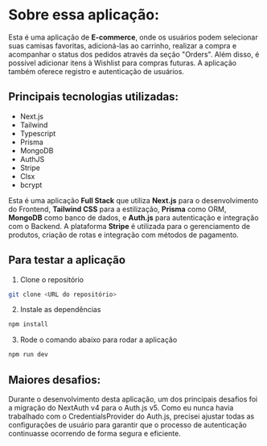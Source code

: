 # Sobre essa aplicação: 

Esta é uma aplicação de **E-commerce**, onde os usuários podem selecionar suas camisas favoritas, adicioná-las ao carrinho, realizar a compra e acompanhar o status dos pedidos através da seção "Orders". Além disso, é possível adicionar itens à Wishlist para compras futuras. A aplicação também oferece registro e autenticação de usuários.

## Principais tecnologias utilizadas:

- Next.js
- Tailwind
- Typescript
- Prisma
- MongoDB 
- AuthJS
- Stripe
- Clsx
- bcrypt

Esta é uma aplicação **Full Stack** que utiliza **Next.js** para o desenvolvimento do Frontend, **Tailwind CSS** para a estilização, **Prisma** como ORM, **MongoDB** como banco de dados, e **Auth.js** para autenticação e integração com o Backend. A plataforma **Stripe** é utilizada para o gerenciamento de produtos, criação de rotas e integração com métodos de pagamento.

## Para testar a aplicação

1. Clone o repositório

```bash
git clone <URL do repositório>
```

2. Instale as dependências

```bash
npm install
```

3. Rode o comando abaixo para rodar a aplicação

```bash
npm run dev
```

## Maiores desafios:

Durante o desenvolvimento desta aplicação, um dos principais desafios foi a migração do NextAuth v4 para o Auth.js v5. Como eu nunca havia trabalhado com o CredentialsProvider do Auth.js, precisei ajustar todas as configurações de usuário para garantir que o processo de autenticação continuasse ocorrendo de forma segura e eficiente.